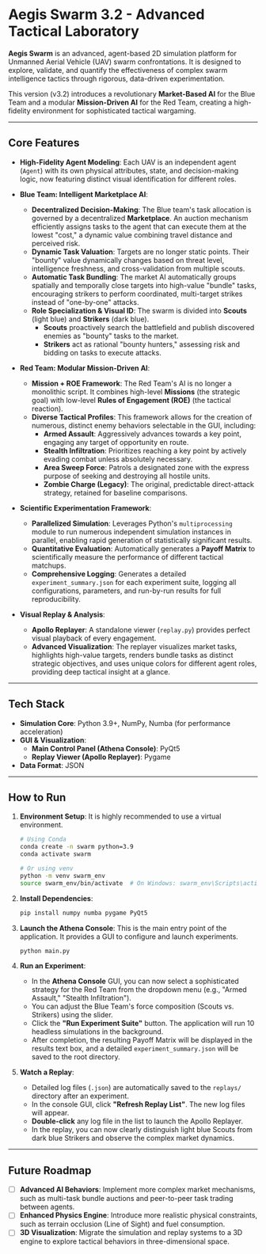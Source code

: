 # Aegis Swarm 3.2 - Advanced Tactical Laboratory

**Aegis Swarm** is an advanced, agent-based 2D simulation platform for Unmanned Aerial Vehicle (UAV) swarm confrontations. It is designed to explore, validate, and quantify the effectiveness of complex swarm intelligence tactics through rigorous, data-driven experimentation.

This version (v3.2) introduces a revolutionary **Market-Based AI** for the Blue Team and a modular **Mission-Driven AI** for the Red Team, creating a high-fidelity environment for sophisticated tactical wargaming.

---

## Core Features

- **High-Fidelity Agent Modeling**: Each UAV is an independent agent (`Agent`) with its own physical attributes, state, and decision-making logic, now featuring distinct visual identification for different roles.

- **Blue Team: Intelligent Marketplace AI**:
  - **Decentralized Decision-Making**: The Blue team's task allocation is governed by a decentralized **Marketplace**. An auction mechanism efficiently assigns tasks to the agent that can execute them at the lowest "cost," a dynamic value combining travel distance and perceived risk.
  - **Dynamic Task Valuation**: Targets are no longer static points. Their "bounty" value dynamically changes based on threat level, intelligence freshness, and cross-validation from multiple scouts.
  - **Automatic Task Bundling**: The market AI automatically groups spatially and temporally close targets into high-value "bundle" tasks, encouraging strikers to perform coordinated, multi-target strikes instead of "one-by-one" attacks.
  - **Role Specialization & Visual ID**: The swarm is divided into **Scouts** (light blue) and **Strikers** (dark blue).
    - **Scouts** proactively search the battlefield and publish discovered enemies as "bounty" tasks to the market.
    - **Strikers** act as rational "bounty hunters," assessing risk and bidding on tasks to execute attacks.

- **Red Team: Modular Mission-Driven AI**:
  - **Mission + ROE Framework**: The Red Team's AI is no longer a monolithic script. It combines high-level **Missions** (the strategic goal) with low-level **Rules of Engagement (ROE)** (the tactical reaction).
  - **Diverse Tactical Profiles**: This framework allows for the creation of numerous, distinct enemy behaviors selectable in the GUI, including:
    - **Armed Assault**: Aggressively advances towards a key point, engaging any target of opportunity en route.
    - **Stealth Infiltration**: Prioritizes reaching a key point by actively evading combat unless absolutely necessary.
    - **Area Sweep Force**: Patrols a designated zone with the express purpose of seeking and destroying all hostile units.
    - **Zombie Charge (Legacy)**: The original, predictable direct-attack strategy, retained for baseline comparisons.

- **Scientific Experimentation Framework**:
  - **Parallelized Simulation**: Leverages Python's `multiprocessing` module to run numerous independent simulation instances in parallel, enabling rapid generation of statistically significant results.
  - **Quantitative Evaluation**: Automatically generates a **Payoff Matrix** to scientifically measure the performance of different tactical matchups.
  - **Comprehensive Logging**: Generates a detailed `experiment_summary.json` for each experiment suite, logging all configurations, parameters, and run-by-run results for full reproducibility.

- **Visual Replay & Analysis**:
  - **Apollo Replayer**: A standalone viewer (`replay.py`) provides perfect visual playback of every engagement.
  - **Advanced Visualization**: The replayer visualizes market tasks, highlights high-value targets, renders bundle tasks as distinct strategic objectives, and uses unique colors for different agent roles, providing deep tactical insight at a glance.

---

## Tech Stack

- **Simulation Core**: Python 3.9+, NumPy, Numba (for performance acceleration)
- **GUI & Visualization**:
  - **Main Control Panel (Athena Console)**: PyQt5
  - **Replay Viewer (Apollo Replayer)**: Pygame
- **Data Format**: JSON

---

## How to Run

1.  **Environment Setup**:
    It is highly recommended to use a virtual environment.
    ```bash
    # Using Conda
    conda create -n swarm python=3.9
    conda activate swarm

    # Or using venv
    python -m venv swarm_env
    source swarm_env/bin/activate  # On Windows: swarm_env\Scripts\activate
    ```

2.  **Install Dependencies**:
    ```bash
    pip install numpy numba pygame PyQt5
    ```

3.  **Launch the Athena Console**:
    This is the main entry point of the application. It provides a GUI to configure and launch experiments.
    ```bash
    python main.py
    ```

4.  **Run an Experiment**:
    - In the **Athena Console** GUI, you can now select a sophisticated strategy for the Red Team from the dropdown menu (e.g., "Armed Assault," "Stealth Infiltration").
    - You can adjust the Blue Team's force composition (Scouts vs. Strikers) using the slider.
    - Click the **"Run Experiment Suite"** button. The application will run 10 headless simulations in the background.
    - After completion, the resulting Payoff Matrix will be displayed in the results text box, and a detailed `experiment_summary.json` will be saved to the root directory.

5.  **Watch a Replay**:
    - Detailed log files (`.json`) are automatically saved to the `replays/` directory after an experiment.
    - In the console GUI, click **"Refresh Replay List"**. The new log files will appear.
    - **Double-click** any log file in the list to launch the Apollo Replayer.
    - In the replay, you can now clearly distinguish light blue Scouts from dark blue Strikers and observe the complex market dynamics.

---

## Future Roadmap

- [ ] **Advanced AI Behaviors**: Implement more complex market mechanisms, such as multi-task bundle auctions and peer-to-peer task trading between agents.
- [ ] **Enhanced Physics Engine**: Introduce more realistic physical constraints, such as terrain occlusion (Line of Sight) and fuel consumption.
- [ ] **3D Visualization**: Migrate the simulation and replay systems to a 3D engine to explore tactical behaviors in three-dimensional space.